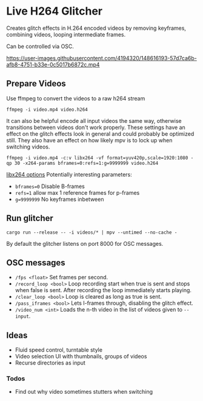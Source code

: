 # Live H264 Glitcher

Creates glitch effects in H.264 encoded videos by removing keyframes, combining videos, looping intermediate frames.

Can be controlled via OSC.


https://user-images.githubusercontent.com/4194320/148616193-57d7ca6b-afb8-4751-b33e-0c5017b6872c.mp4


## Prepare Videos

Use ffmpeg to convert the videos to a raw h264 stream
```
ffmpeg -i video.mp4 video.h264
```

It can also be helpful encode all input videos the same way, otherwise transitions between videos don't work properly.
These settings have an effect on the glitch effects look in general and could probably be optimized still.
They also have an effect on how likely mpv is to lock up when switching videos.
```
ffmpeg -i video.mp4 -c:v libx264 -vf format=yuv420p,scale=1920:1080 -qp 30 -x264-params bframes=0:refs=1:g=9999999 video.h264
```

[libx264 options](https://code.videolan.org/videolan/x264/-/blob/19856cc41ad11e434549fb3cc6a019e645ce1efe/common/base.c#L952)
Potentially interesting parameters:
- `bframes=0` Disable B-frames
- `refs=1` allow max 1 reference frames for p-frames
- `g=9999999` No keyframes inbetween

## Run glitcher
```
cargo run --release -- -i videos/* | mpv --untimed --no-cache -
```

By default the glitcher listens on port 8000 for OSC messages.

## OSC messages

- `/fps <float>` Set frames per second.
- `/record_loop <bool>` Loop recording start when true is sent and stops when false is sent. After recording the loop immediately starts playing.
- `/clear_loop <bool>`  Loop is cleared as long as true is sent.
- `/pass_iframes <bool>` Lets I-frames through, disabling the glitch effect.
- `/video_num <int>` Loads the n-th video in the list of videos given to `--input`.

## Ideas

- Fluid speed control, turntable style
- Video selection UI with thumbnails, groups of videos
- Recurse directories as input

### Todos

- Find out why video sometimes stutters when switching
